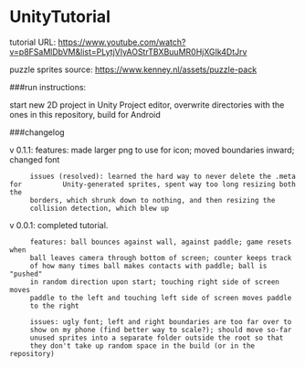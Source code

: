 # UnityTutorial

tutorial URL: https://www.youtube.com/watch?v=p8FSaMlDbVM&list=PLytjVIyAOStrTBXBuuMR0HjXGIk4DtJrv

puzzle sprites source: https://www.kenney.nl/assets/puzzle-pack



###run instructions:

start new 2D project in Unity Project editor, overwrite directories with the
ones in this repository, build for Android

###changelog

v 0.1.1: features: made larger png to use for icon; moved boundaries inward;
         changed font

         issues (resolved): learned the hard way to never delete the .meta for          Unity-generated sprites, spent way too long resizing both the
         borders, which shrunk down to nothing, and then resizing the
         collision detection, which blew up

v 0.0.1: completed tutorial.

         features: ball bounces against wall, against paddle; game resets when
         ball leaves camera through bottom of screen; counter keeps track
         of how many times ball makes contacts with paddle; ball is "pushed"
         in random direction upon start; touching right side of screen moves
         paddle to the left and touching left side of screen moves paddle
         to the right

         issues: ugly font; left and right boundaries are too far over to
         show on my phone (find better way to scale?); should move so-far
         unused sprites into a separate folder outside the root so that
         they don't take up random space in the build (or in the repository)
